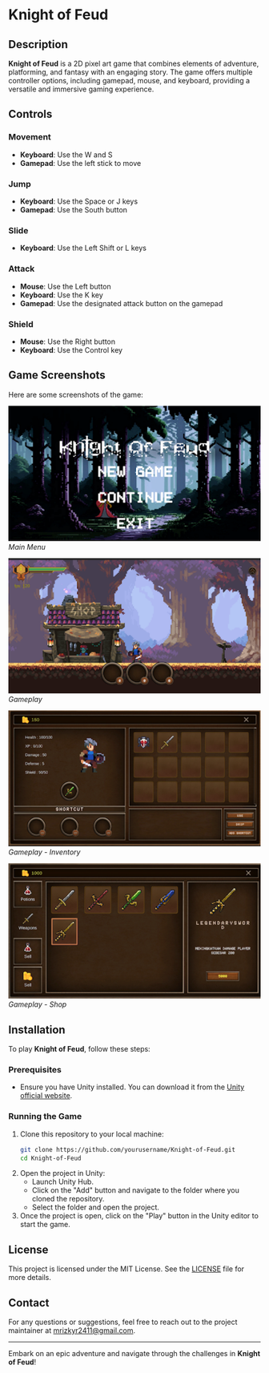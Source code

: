 # Knight of Feud

## Description
**Knight of Feud** is a 2D pixel art game that combines elements of adventure, platforming, and fantasy with an engaging story. The game offers multiple controller options, including gamepad, mouse, and keyboard, providing a versatile and immersive gaming experience.

## Controls
### Movement
- **Keyboard**: Use the W and S
- **Gamepad**: Use the left stick to move

### Jump
- **Keyboard**: Use the Space or J keys
- **Gamepad**: Use the South button

### Slide
- **Keyboard**: Use the Left Shift or L keys

### Attack
- **Mouse**: Use the Left button
- **Keyboard**: Use the K key
- **Gamepad**: Use the designated attack button on the gamepad

### Shield
- **Mouse**: Use the Right button
- **Keyboard**: Use the Control key

## Game Screenshots
Here are some screenshots of the game:

![Main Menu](images/main-menu.png)
*Main Menu*

![Gameplay](images/gameplay.png)
*Gameplay*

![Gameplay - Inventory](images/gameplay-invetory.png)
*Gameplay - Inventory*

![Gameplay - Shop](images/gameplay-shop.png)
*Gameplay - Shop*

## Installation
To play **Knight of Feud**, follow these steps:

### Prerequisites
- Ensure you have Unity installed. You can download it from the [Unity official website](https://unity.com/).

### Running the Game
1. Clone this repository to your local machine:
    ```bash
    git clone https://github.com/yourusername/Knight-of-Feud.git
    cd Knight-of-Feud
    ```
2. Open the project in Unity:
    - Launch Unity Hub.
    - Click on the "Add" button and navigate to the folder where you cloned the repository.
    - Select the folder and open the project.
3. Once the project is open, click on the "Play" button in the Unity editor to start the game.

## License
This project is licensed under the MIT License. See the [LICENSE](LICENSE) file for more details.

## Contact
For any questions or suggestions, feel free to reach out to the project maintainer at [mrizkyr2411@gmail.com](mailto:mrizkyr2411@gmail.com).

---

Embark on an epic adventure and navigate through the challenges in **Knight of Feud**!
